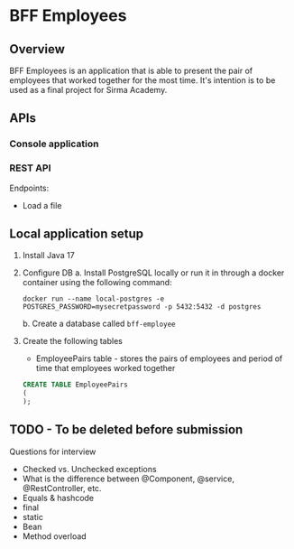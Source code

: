 # BFF Employees

## Overview

BFF Employees is an application that is able to present the pair of employees that worked together for the most time.
It's intention is to be used as a final project for Sirma Academy.

## APIs

### Console application

### REST API

Endpoints:

* Load a file  

## Local application setup

1. Install Java 17
2. Configure DB 
   a. Install PostgreSQL locally or run it in through a docker container using the following command: 

    ``` shell 
    docker run --name local-postgres -e POSTGRES_PASSWORD=mysecretpassword -p 5432:5432 -d postgres
    ```
   b. Create a database called `bff-employee` 
3. Create the following tables
   
   * EmployeePairs table - stores the pairs of employees and period of time that employees worked together
   ``` sql
   CREATE TABLE EmployeePairs
   (
   );
   ```


## TODO - To be deleted before submission

Questions for interview

- Checked vs. Unchecked exceptions
- What is the difference between @Component, @service, @RestController, etc.
- Equals & hashcode
- final
- static
- Bean
- Method overload
